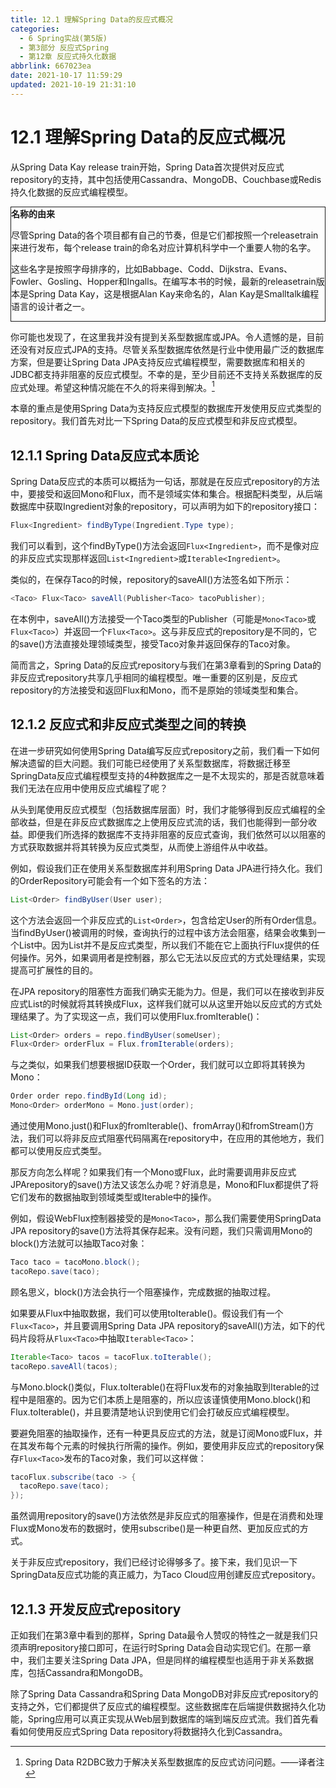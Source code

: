 ```yaml
---
title: 12.1 理解Spring Data的反应式概况
categories:
  - 6 Spring实战(第5版)
  - 第3部分 反应式Spring
  - 第12章 反应式持久化数据
abbrlink: 667023ea
date: 2021-10-17 11:59:29
updated: 2021-10-19 21:31:10
---
```

# 12.1 理解Spring Data的反应式概况
从Spring Data Kay release train开始，Spring Data首次提供对反应式repository的支持，其中包括使用Cassandra、MongoDB、Couchbase或Redis持久化数据的反应式编程模型。

<div style="border:1px solid;"><strong>名称的由来</strong><br><p>尽管Spring Data的各个项目都有自己的节奏，但是它们都按照一个releasetrain来进行发布，每个release train的命名对应计算机科学中一个重要人物的名字。</p><p>这些名字是按照字母排序的，比如Babbage、Codd、Dijkstra、Evans、Fowler、Gosling、Hopper和Ingalls。在编写本书的时候，最新的releasetrain版本是Spring Data Kay，这是根据Alan Kay来命名的，Alan Kay是Smalltalk编程语言的设计者之一。</p></div>

你可能也发现了，在这里我并没有提到关系型数据库或JPA。令人遗憾的是，目前还没有对反应式JPA的支持。尽管关系型数据库依然是行业中使用最广泛的数据库方案，但是要让Spring Data JPA支持反应式编程模型，需要数据库和相关的JDBC都支持非阻塞的反应式模型。不幸的是，至少目前还不支持关系数据库的反应式处理。希望这种情况能在不久的将来得到解决。[^1]

本章的重点是使用Spring Data为支持反应式模型的数据库开发使用反应式类型的repository。我们首先对比一下Spring Data的反应式模型和非反应式模型。

## 12.1.1 Spring Data反应式本质论
Spring Data反应式的本质可以概括为一句话，那就是在反应式repository的方法中，要接受和返回Mono和Flux，而不是领域实体和集合。根据配料类型，从后端数据库中获取Ingredient对象的repository，可以声明为如下的repository接口：

```java
Flux<Ingredient> findByType(Ingredient.Type type);
```

我们可以看到，这个findByType()方法会返回`Flux<Ingredient>`，而不是像对应的非反应式实现那样返回`List<Ingredient>`或`Iterable<Ingredient>`。

类似的，在保存Taco的时候，repository的saveAll()方法签名如下所示：

```java
<Taco> Flux<Taco> saveAll(Publisher<Taco> tacoPublisher);
```

在本例中，saveAll()方法接受一个Taco类型的Publisher（可能是`Mono<Taco>`或`Flux<Taco>`）并返回一个`Flux<Taco>`。这与非反应式的repository是不同的，它的save()方法直接处理领域类型，接受Taco对象并返回保存的Taco对象。

简而言之，Spring Data的反应式repository与我们在第3章看到的Spring Data的非反应式repository共享几乎相同的编程模型。唯一重要的区别是，反应式repository的方法接受和返回Flux和Mono，而不是原始的领域类型和集合。

## 12.1.2 反应式和非反应式类型之间的转换
在进一步研究如何使用Spring Data编写反应式repository之前，我们看一下如何解决遗留的巨大问题。我们可能已经使用了关系型数据库，将数据迁移至SpringData反应式编程模型支持的4种数据库之一是不太现实的，那是否就意味着我们无法在应用中使用反应式编程了呢？

从头到尾使用反应式模型（包括数据库层面）时，我们才能够得到反应式编程的全部收益，但是在非反应式数据库之上使用反应式流的话，我们也能得到一部分收益。即便我们所选择的数据库不支持非阻塞的反应式查询，我们依然可以以阻塞的方式获取数据并将其转换为反应式类型，从而使上游组件从中收益。

例如，假设我们正在使用关系型数据库并利用Spring Data JPA进行持久化。我们的OrderRepository可能会有一个如下签名的方法：

```java
List<Order> findByUser(User user);
```

这个方法会返回一个非反应式的`List<Order>`，包含给定User的所有Order信息。当findByUser()被调用的时候，查询执行的过程中该方法会阻塞，结果会收集到一个List中。因为List并不是反应式类型，所以我们不能在它上面执行Flux提供的任何操作。另外，如果调用者是控制器，那么它无法以反应式的方式处理结果，实现提高可扩展性的目的。

在JPA repository的阻塞性方面我们确实无能为力。但是，我们可以在接收到非反应式List的时候就将其转换成Flux，这样我们就可以从这里开始以反应式的方式处理结果了。为了实现这一点，我们可以使用Flux.fromIterable()：

```java
List<Order> orders = repo.findByUser(someUser);
Flux<Order> orderFlux = Flux.fromIterable(orders);
```

与之类似，如果我们想要根据ID获取一个Order，我们就可以立即将其转换为Mono：

```java
Order order repo.findById(Long id);
Mono<Order> orderMono = Mono.just(order);
```

通过使用Mono.just()和Flux的fromIterable()、fromArray()和fromStream()方法，我们可以将非反应式阻塞代码隔离在repository中，在应用的其他地方，我们都可以使用反应式类型。

那反方向怎么样呢？如果我们有一个Mono或Flux，此时需要调用非反应式JPArepository的save()方法又该怎么办呢？好消息是，Mono和Flux都提供了将它们发布的数据抽取到领域类型或Iterable中的操作。

例如，假设WebFlux控制器接受的是`Mono<Taco>`，那么我们需要使用SpringData JPA repository的save()方法将其保存起来。没有问题，我们只需调用Mono的block()方法就可以抽取Taco对象：

```java
Taco taco = tacoMono.block();
tacoRepo.save(taco);
```

顾名思义，block()方法会执行一个阻塞操作，完成数据的抽取过程。

如果要从Flux中抽取数据，我们可以使用toIterable()。假设我们有一个`Flux<Taco>`，并且要调用Spring Data JPA repository的saveAll()方法，如下的代码片段将从`Flux<Taco>`中抽取`Iterable<Taco>`：

```java
Iterable<Taco> tacos = tacoFlux.toIterable();
tacoRepo.saveAll(tacos);
```

与Mono.block()类似，Flux.toIterable()在将Flux发布的对象抽取到Iterable的过程中是阻塞的。因为它们本质上是阻塞的，所以应该谨慎使用Mono.block()和Flux.toIterable()，并且要清楚地认识到使用它们会打破反应式编程模型。

要避免阻塞的抽取操作，还有一种更具反应式的方法，就是订阅Mono或Flux，并在其发布每个元素的时候执行所需的操作。例如，要使用非反应式的repository保存`Flux<Taco>`发布的Taco对象，我们可以这样做：

```java
tacoFlux.subscribe(taco -> {
  tacoRepo.save(taco);
});
```

虽然调用repository的save()方法依然是非反应式的阻塞操作，但是在消费和处理Flux或Mono发布的数据时，使用subscribe()是一种更自然、更加反应式的方式。

关于非反应式repository，我们已经讨论得够多了。接下来，我们见识一下SpringData反应式功能的真正威力，为Taco Cloud应用创建反应式repository。

## 12.1.3 开发反应式repository
正如我们在第3章中看到的那样，Spring Data最令人赞叹的特性之一就是我们只须声明repository接口即可，在运行时Spring Data会自动实现它们。在那一章中，我们主要关注Spring Data JPA，但是同样的编程模型也适用于非关系数据库，包括Cassandra和MongoDB。

除了Spring Data Cassandra和Spring Data MongoDB对非反应式repository的支持之外，它们都提供了反应式的编程模型。这些数据库在后端提供数据持久化功能，Spring应用可以真正实现从Web层到数据库的端到端反应式流。我们首先看看如何使用反应式Spring Data repository将数据持久化到Cassandra。

[^1]: Spring Data R2DBC致力于解决关系型数据库的反应式访问问题。——译者注
